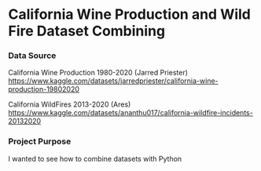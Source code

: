 # California Wine Production and Wild Fire Dataset Combining

### Data Source

California Wine Production 1980-2020 (Jarred Priester)
https://www.kaggle.com/datasets/jarredpriester/california-wine-production-19802020

California WildFires 2013-2020 (Ares)
https://www.kaggle.com/datasets/ananthu017/california-wildfire-incidents-20132020

### Project Purpose
I wanted to see how to combine datasets with Python
